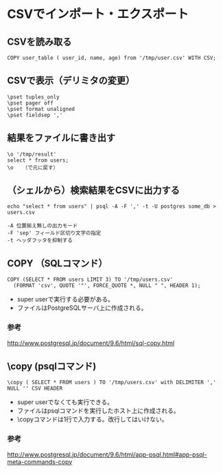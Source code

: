 ﻿# CSVでインポート・エクスポート


## CSVを読み取る

```clike
COPY user_table ( user_id, name, age) from '/tmp/user.csv' WITH CSV;
```

## CSVで表示（デリミタの変更）

```clike
\pset tuples_only 
\pset pager off
\pset format unaligned
\pset fieldsep ','
```

## 結果をファイルに書き出す

```clike
\o '/tmp/result'
select * from users;
\o   （で元に戻す）
```

## （シェルから）検索結果をCSVに出力する

```clike
echo "select * from users" | psql -A -F ',' -t -U postgres some_db > users.csv

-A 位置揃え無しの出力モード
-F 'sep' フィールド区切り文字の指定
-t ヘッダフッタを抑制する
```

## COPY （SQLコマンド）

```clike
COPY (SELECT * FROM users LIMIT 3) TO '/tmp/users.csv' 
  (FORMAT 'csv', QUOTE '"', FORCE_QUOTE *, NULL " ", HEADER 1);
```

- super userで実行する必要がある。
- ファイルはPostgreSQLサーバ上に作成される。

### 参考
http://www.postgresql.jp/document/9.6/html/sql-copy.html

## \copy (psqlコマンド)

```clike
\copy ( SELECT * FROM users ) TO '/tmp/users.csv' with DELIMITER ',' NULL '' CSV HEADER
```

- super userでなくても実行できる。
- ファイルはpsqlコマンドを実行したホスト上に作成される。
- \copyコマンドは1行で入力する。改行してはいけない。

### 参考
http://www.postgresql.jp/document/9.6/html/app-psql.html#app-psql-meta-commands-copy
